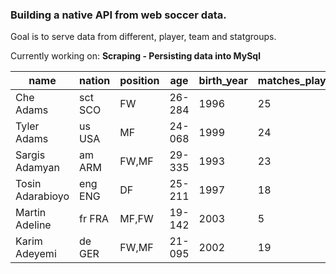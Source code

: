 ### Building a native API from web soccer data.

Goal is to serve data from different, player, team and statgroups.

Currently working on: **Scraping - Persisting data into MySql**

| name             | nation  | position | age    | birth_year | matches_played | minutes_played | goals | assists | non_penalty_goals | penalty_goals | penalty_attempts | yellow_cards | red_cards |
| ---------------- | ------- | -------- | ------ | ---------- | -------------- | -------------- | ----- | ------- | ----------------- | ------------- | ---------------- | ------------ | --------- |
| Che Adams        | sct SCO | FW       | 26-284 | 1996       | 25             | 1,873          | 5     | 3       | 5                 | 0             | 0                | 1            | 0         |
| Tyler Adams      | us USA  | MF       | 24-068 | 1999       | 24             | 2,156          | 0     | 0       | 0                 | 0             | 0                | 6            | 1         |
| Sargis Adamyan   | am ARM  | FW,MF    | 29-335 | 1993       | 23             | 639            | 1     | 2       | 1                 | 0             | 0                | 3            | 0         |
| Tosin Adarabioyo | eng ENG | DF       | 25-211 | 1997       | 18             | 1,455          | 1     | 0       | 1                 | 0             | 0                | 3            | 0         |
| Martin Adeline   | fr FRA  | MF,FW    | 19-142 | 2003       | 5              | 107            | 0     | 0       | 0                 | 0             | 0                | 2            | 0         |
| Karim Adeyemi    | de GER  | FW,MF    | 21-095 | 2002       | 19             | 1,038          | 3     | 4       | 3                 | 0             | 0                | 7            | 0         |
